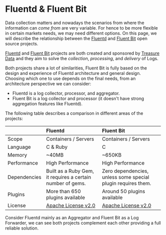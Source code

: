 # Fluentd & Fluent Bit

Data collection matters and nowadays the scenarios from where the information can _come from_ are very variable. For hence to be more flexible in certain markets needs, we may need different options. On this page, we will describe the relationship between the [Fluentd](http://fluentd.org) and [Fluent Bit](http://fluentbit.io) open source projects.

[Fluentd](http://fluentd.org) and [Fluent Bit](http://fluentbit.io) projects are both created and sponsored by [Treasure Data](http://treasuredata.com) and they aim to solve the _collection_, _processing_, and _delivery_ of Logs.

Both projects share a lot of similarities, Fluent Bit is fully based on the design and experience of Fluentd architecture and general design. Choosing which one to use depends on the final needs, from an architecture perspective we can consider:

* Fluentd is a log collector, processor, and aggregator.
* Fluent Bit is a log collector and processor \(it doesn't have strong aggregation features like Fluentd\).

The following table describes a comparison in different areas of the projects:

|  | Fluentd | Fluent Bit |
| :--- | :--- | :--- |
| Scope | Containers / Servers | Containers / Servers |
| Language | C & Ruby | C |
| Memory | ~40MB | ~650KB |
| Performance | High Performance | High Performance |
| Dependencies | Built as a Ruby Gem, it requires a certain number of gems. | Zero dependencies, unless some special plugin requires them. |
| Plugins | More than 650 plugins available | Around 50 plugins available |
| License | [Apache License v2.0](http://www.apache.org/licenses/LICENSE-2.0) | [Apache License v2.0](http://www.apache.org/licenses/LICENSE-2.0) |

Consider Fluentd mainly as an Aggregator and Fluent Bit as a Log Forwarder, we can see both projects complement each other providing a full reliable solution.

